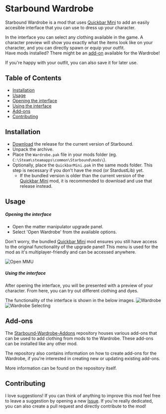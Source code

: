 # Starbound Wardrobe

Starbound Wardrobe is a mod that uses [Quickbar Mini][qbm] to add an easily accesible interface that you can use to dress up your character.

In the interface you can select any clothing available in the game. A character preview will show you exactly what the items look like on your character, and you can directly spawn or equip your outfit.  
Have mods installed? There might be an [add-on](#add-ons) available for the Wardrobe!

If you're happy with your outfit, you can also save it for later use.

## Table of Contents

- [Installation](#installation)
- [Usage](#usage)
 - [Opening the interface](#opening-the-interface)
 - [Using the interface](#using-the-interface)
- [Add-ons](#add-ons)
- [Contributing](#contributing)

## Installation

* [Download](https://github.com/Silverfeelin/Starbound-Wardrobe/releases) the release for the current version of Starbound.
* Unpack the archive.
* Place the `Wardrobe.pak` file in your mods folder (eg. `C:\Steam\steamapps\common\Starbound\mods\`).
* Optionally, place the `QuickbarMini.pak` in the same mods folder. This step is necessary if you don't have the mod (or StardustLib) yet.
  * If the bundled version is older than the current version of the [Quickbar Mini][qbmRelease] mod, it is recommended to download and use that release instead.

## Usage

##### Opening the interface

* Open the matter manipulator upgrade panel.
* Select 'Open Wardrobe' from the available options.

Don't worry, the bundled [Quickbar Mini][qbm] mod ensures you still have access to the original functionality of the upgrade panel! This menu is used for the mod as it's multiplayer-friendly and can be accessed anywhere.

![Open MMU](https://raw.githubusercontent.com/Silverfeelin/Starbound-Wardrobe/master/readme/openInterface.png "Open the matter manipulator upgrade panel")

##### Using the interface

After opening the interface, you will be presented with a preview of your character. From here, you can try out different clothing and dyes.

The functionality of the interface is shown in the below images.
![Wardrobe](https://raw.githubusercontent.com/Silverfeelin/Starbound-Wardrobe/master/readme/wardrobe.png "Wardrobe interface")
![Wardrobe Selecting](https://raw.githubusercontent.com/Silverfeelin/Starbound-Wardrobe/master/readme/wardrobeSelecting.png "Selecting items")

## Add-ons

The [Starbound-Wardrobe-Addons](https://github.com/Silverfeelin/Starbound-Wardrobe-Addons) repository houses various add-ons that can be used to add clothing from mods to the Wardrobe. These add-ons can be installed like any other mod.

The repository also contains information on how to create add-ons for the Wardrobe, if you're interested in creating new or updating existing add-ons.

More information can be found on the repository itself.

## Contributing

I love suggestions! If you can think of anything to improve this mod feel free to leave a suggestion by opening a new [Issue](https://github.com/Silverfeelin/Starbound-Wardrobe/issues).
If you're really dedicated, you can also create a pull request and directly contribute to the mod!

[qbm]:https://github.com/Silverfeelin/Starbound-Quickbar-Mini
[qbmRelease]:https://github.com/Silverfeelin/Starbound-Quickbar-Mini/releases
